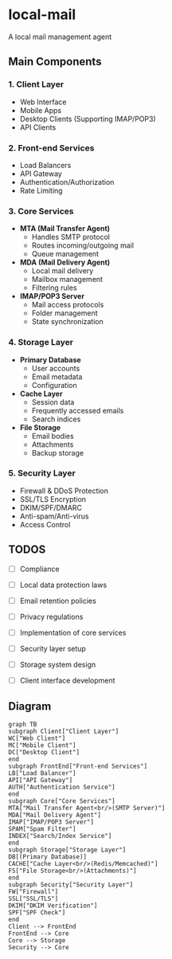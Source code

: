# local-mail
A local mail management agent

## Main Components

### 1. Client Layer
- Web Interface
- Mobile Apps
- Desktop Clients (Supporting IMAP/POP3)
- API Clients

### 2. Front-end Services
- Load Balancers
- API Gateway
- Authentication/Authorization
- Rate Limiting

### 3. Core Services
- **MTA (Mail Transfer Agent)**
  - Handles SMTP protocol
  - Routes incoming/outgoing mail
  - Queue management
- **MDA (Mail Delivery Agent)**
  - Local mail delivery
  - Mailbox management
  - Filtering rules
- **IMAP/POP3 Server**
  - Mail access protocols
  - Folder management
  - State synchronization

### 4. Storage Layer
- **Primary Database**
  - User accounts
  - Email metadata
  - Configuration
- **Cache Layer**
  - Session data
  - Frequently accessed emails
  - Search indices
- **File Storage**
  - Email bodies
  - Attachments
  - Backup storage

### 5. Security Layer
- Firewall & DDoS Protection
- SSL/TLS Encryption
- DKIM/SPF/DMARC
- Anti-spam/Anti-virus
- Access Control

## TODOS
- [ ] Compliance
- [ ] Local data protection laws
- [ ] Email retention policies
- [ ] Privacy regulations
- [ ] Implementation of core services
- [ ] Security layer setup
- [ ] Storage system design
- [ ] Client interface development


## Diagram
```mermaid
graph TB
subgraph Client["Client Layer"]
WC["Web Client"]
MC["Mobile Client"]
DC["Desktop Client"]
end
subgraph FrontEnd["Front-end Services"]
LB["Load Balancer"]
API["API Gateway"]
AUTH["Authentication Service"]
end
subgraph Core["Core Services"]
MTA["Mail Transfer Agent<br/>(SMTP Server)"]
MDA["Mail Delivery Agent"]
IMAP["IMAP/POP3 Server"]
SPAM["Spam Filter"]
INDEX["Search/Index Service"]
end
subgraph Storage["Storage Layer"]
DB[(Primary Database)]
CACHE["Cache Layer<br/>(Redis/Memcached)"]
FS["File Storage<br/>(Attachments)"]
end
subgraph Security["Security Layer"]
FW["Firewall"]
SSL["SSL/TLS"]
DKIM["DKIM Verification"]
SPF["SPF Check"]
end
Client --> FrontEnd
FrontEnd --> Core
Core --> Storage
Security --> Core 
```
